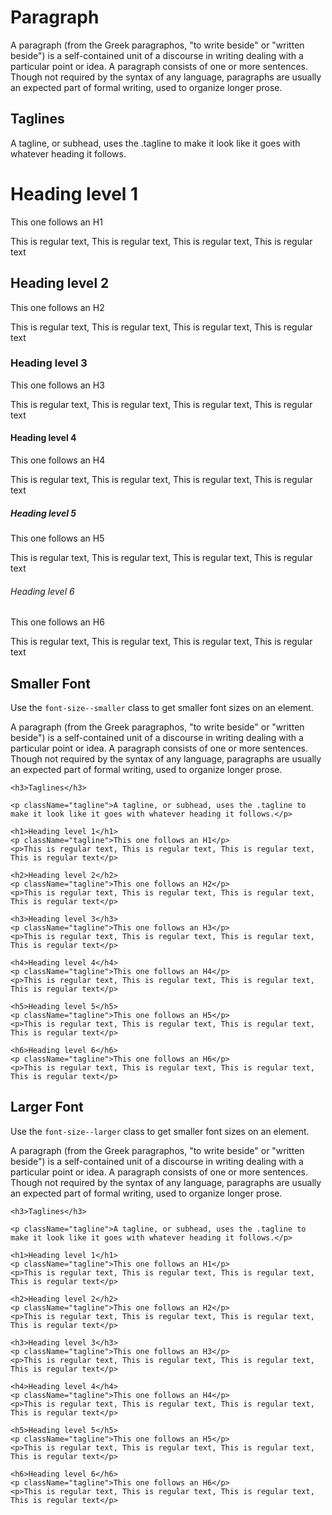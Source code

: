 # Paragraph

<p>A paragraph (from the Greek paragraphos, "to write beside" or "written beside") is a self-contained unit of a discourse in writing dealing with a particular point or idea. A paragraph consists of one or more sentences. Though not required by the syntax of any language, paragraphs are usually an expected part of formal writing, used to organize longer prose.</p>

<h2>Taglines</h2>

<p className="tagline">A tagline, or subhead, uses the .tagline to make it look like it goes with whatever heading it follows.</p>

<h1>Heading level 1</h1>
<p className="tagline">This one follows an H1</p>
<p>This is regular text, This is regular text, This is regular text, This is regular text</p>

<h2>Heading level 2</h2>
<p className="tagline">This one follows an H2</p>
<p>This is regular text, This is regular text, This is regular text, This is regular text</p>

<h3>Heading level 3</h3>
<p className="tagline">This one follows an H3</p>
<p>This is regular text, This is regular text, This is regular text, This is regular text</p>

<h4>Heading level 4</h4>
<p className="tagline">This one follows an H4</p>
<p>This is regular text, This is regular text, This is regular text, This is regular text</p>

<h5>Heading level 5</h5>
<p className="tagline">This one follows an H5</p>
<p>This is regular text, This is regular text, This is regular text, This is regular text</p>

<h6>Heading level 6</h6>
<p className="tagline">This one follows an H6</p>
<p>This is regular text, This is regular text, This is regular text, This is regular text</p>


## Smaller Font
Use the `font-size--smaller` class to get smaller font sizes on an element.

<div className="font-size--smaller">
    <p>A paragraph (from the Greek paragraphos, "to write beside" or "written beside") is a self-contained unit of a discourse in writing dealing with a particular point or idea. A paragraph consists of one or more sentences. Though not required by the syntax of any language, paragraphs are usually an expected part of formal writing, used to organize longer prose.</p>
    
    <h3>Taglines</h3>
    
    <p className="tagline">A tagline, or subhead, uses the .tagline to make it look like it goes with whatever heading it follows.</p>
    
    <h1>Heading level 1</h1>
    <p className="tagline">This one follows an H1</p>
    <p>This is regular text, This is regular text, This is regular text, This is regular text</p>
    
    <h2>Heading level 2</h2>
    <p className="tagline">This one follows an H2</p>
    <p>This is regular text, This is regular text, This is regular text, This is regular text</p>
    
    <h3>Heading level 3</h3>
    <p className="tagline">This one follows an H3</p>
    <p>This is regular text, This is regular text, This is regular text, This is regular text</p>
    
    <h4>Heading level 4</h4>
    <p className="tagline">This one follows an H4</p>
    <p>This is regular text, This is regular text, This is regular text, This is regular text</p>
    
    <h5>Heading level 5</h5>
    <p className="tagline">This one follows an H5</p>
    <p>This is regular text, This is regular text, This is regular text, This is regular text</p>
    
    <h6>Heading level 6</h6>
    <p className="tagline">This one follows an H6</p>
    <p>This is regular text, This is regular text, This is regular text, This is regular text</p>
</div>

## Larger Font
Use the `font-size--larger` class to get smaller font sizes on an element.

<div className="font-size--larger">
    <p>A paragraph (from the Greek paragraphos, "to write beside" or "written beside") is a self-contained unit of a discourse in writing dealing with a particular point or idea. A paragraph consists of one or more sentences. Though not required by the syntax of any language, paragraphs are usually an expected part of formal writing, used to organize longer prose.</p>
    
    <h3>Taglines</h3>
    
    <p className="tagline">A tagline, or subhead, uses the .tagline to make it look like it goes with whatever heading it follows.</p>
    
    <h1>Heading level 1</h1>
    <p className="tagline">This one follows an H1</p>
    <p>This is regular text, This is regular text, This is regular text, This is regular text</p>
    
    <h2>Heading level 2</h2>
    <p className="tagline">This one follows an H2</p>
    <p>This is regular text, This is regular text, This is regular text, This is regular text</p>
    
    <h3>Heading level 3</h3>
    <p className="tagline">This one follows an H3</p>
    <p>This is regular text, This is regular text, This is regular text, This is regular text</p>
    
    <h4>Heading level 4</h4>
    <p className="tagline">This one follows an H4</p>
    <p>This is regular text, This is regular text, This is regular text, This is regular text</p>
    
    <h5>Heading level 5</h5>
    <p className="tagline">This one follows an H5</p>
    <p>This is regular text, This is regular text, This is regular text, This is regular text</p>
    
    <h6>Heading level 6</h6>
    <p className="tagline">This one follows an H6</p>
    <p>This is regular text, This is regular text, This is regular text, This is regular text</p>
</div>